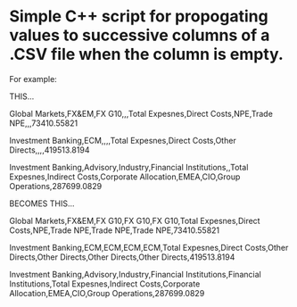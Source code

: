# Simple C++ script for propogating values to successive columns of a .CSV file when the column is empty.

For example:

THIS...

Global Markets,FX&EM,FX G10,,,Total Expesnes,Direct Costs,NPE,Trade NPE,,,73410.55821

Investment Banking,ECM,,,,Total Expesnes,Direct Costs,Other Directs,,,,419513.8194

Investment Banking,Advisory,Industry,Financial Institutions,,Total Expesnes,Indirect Costs,Corporate Allocation,EMEA,CIO,Group Operations,287699.0829



BECOMES THIS...

Global Markets,FX&EM,FX G10,FX G10,FX G10,Total Expesnes,Direct Costs,NPE,Trade NPE,Trade NPE,Trade NPE,73410.55821

Investment Banking,ECM,ECM,ECM,ECM,Total Expesnes,Direct Costs,Other Directs,Other Directs,Other Directs,Other Directs,419513.8194

Investment Banking,Advisory,Industry,Financial Institutions,Financial Institutions,Total Expesnes,Indirect Costs,Corporate Allocation,EMEA,CIO,Group Operations,287699.0829


